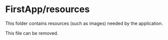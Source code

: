 # FirstApp/resources

This folder contains resources (such as images) needed by the application. 

This file can be removed.
